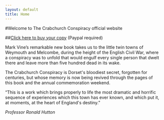 ```yaml
---
layout: default
title: Home       
---
```


#Welcome to The Crabchurch Conspiracy official website

##[Click here to buy your copy](http://crabchurch.co.uk/buy.html) (Paypal required)
 
Mark Vine’s remarkable new book takes us to the little twin towns of Weymouth and Melcombe, during the height of the English Civil War,  where a conspiracy was to unfold that would engulf every single person that dwelt there and leave more than five hundred dead in its wake.

The Crabchurch Conspiracy is Dorset's bloodiest secret, forgotten for centuries, but whose memory is now being revived through the pages of this book and the annual commemoration weekend.  

“This is a work which brings properly to life the most dramatic and horrific sequence of experiences which this town has ever known, and which put it, at  moments, at the heart of England's destiny.”

_Professor Ronald Hutton_



